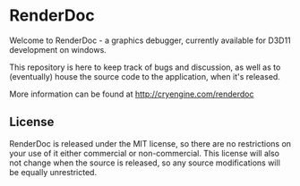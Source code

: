 RenderDoc
==============

Welcome to RenderDoc - a graphics debugger, currently available for D3D11 development on windows. 

This repository is here to keep track of bugs and discussion, as well as to (eventually) house the source code to the application, when it's released.

More information can be found at http://cryengine.com/renderdoc

License
--------------

RenderDoc is released under the MIT license, so there are no restrictions on your use of it either commercial or non-commercial.  This license will also not change when the source is released, so any source modifications will be equally unrestricted. 

